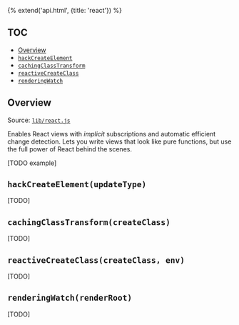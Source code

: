 {% extend('api.html', {title: 'react'}) %}

## TOC

* [Overview]({{url(path)}}/#overview)
* [`hackCreateElement`]({{url(path)}}/#-hackcreateelement-updatetype-)
* [`cachingClassTransform`]({{url(path)}}/#-cachingclasstransform-createclass-)
* [`reactiveCreateClass`]({{url(path)}}/#-reactivecreateclass-createclass-env-)
* [`renderingWatch`]({{url(path)}}/#-renderingwatch-renderroot-)

## Overview

Source:
<a href="https://github.com/Mitranim/prax/blob/master/lib/react.js" target="_blank">
`lib/react.js` <span class="fa fa-github"></span>
</a>

Enables React views with _implicit_ subscriptions and automatic efficient change
detection. Lets you write views that look like pure functions, but use the full
power of React behind the scenes.

[TODO example]

## `hackCreateElement(updateType)`

[TODO]

## `cachingClassTransform(createClass)`

[TODO]

## `reactiveCreateClass(createClass, env)`

[TODO]

## `renderingWatch(renderRoot)`

[TODO]
